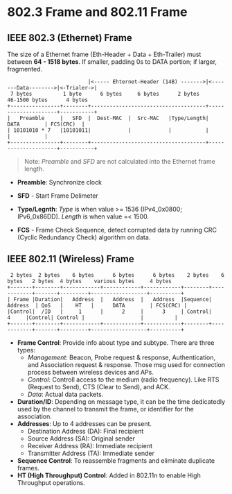 # 802.3 Frame and 802.11 Frame

## IEEE 802.3 (Ethernet) Frame
The size of a Ethernet frame (Eth-Header + Data + Eth-Trailer) must between **64 - 1518 bytes**. If smaller, padding 0s to DATA portion; if larger, fragmented.
```
                          |<----- Ehternet-Header (14B) ------->|<-------Data-------->|<-Trialer->|
 7 bytes          1 byte      6 bytes     6 bytes      2 bytes       46-1500 bytes      4 bytes
+----------------+--------+-------------------------------------+---------------------+-----------+
|   Preamble     |   SFD  |  Dest-MAC  |  Src-MAC   |Type/Length|         DATA        | FCS(CRC)  |
| 10101010 * 7   |10101011|            |            |           |                     |           |  
+----------------+--------+-------------------------------------+---------------------+-----------+
```
> Note: _Preamble_ and _SFD_ are not calculated into the Ethernet frame length.
- **Preamble**: Synchronize clock  

- **SFD** - Start Frame Delimeter  

- **Type/Legnth**: _Type_ is when value >= 1536 (IPv4_0x0800; IPv6_0x86DD). _Length_ is when value =< 1500.  

- **FCS** - Frame Check Sequence, detect corrupted data by running CRC (Cyclic Redundancy Check) algorithm on data.  


## IEEE 802.11 (Wireless) Frame

```
 2 bytes  2 bytes    6 bytes      6 bytes      6 bytes    2 bytes    6 bytes   2 bytes  4 bytes    various bytes     4 bytes
+-------+--------+------------+------------+------------+--------+------------+-------+---------+------------------+----------+
| Frame |Duration|   Address  |   Address  |   Address  |Sequence|   Address  | QoS   |    HT   |      DATA        | FCS(CRC) | 
|Control|  /ID   |     1      |      2     |      3     | Control|      4     |Control| Control |                  |          |
+-------+--------+------------+------------+------------+--------+------------+-------+---------+------------------+----------+
```
- **Frame Control**: Provide info about type and subtype. There are three types:
  - _Management_: Beacon, Probe request & response, Authentication, and Association request & response. Those msg used for connection process between wireless devices and APs.  
  - _Control_: Controll access to the medium (radio frequency). Like RTS (Request to Send), CTS (Clear to Send), and ACK.
  - _Data_: Actual data packets.
- **Duration/ID**: Depending on message type, it can be the time dedicatedly used by the channel to transmit the frame, or identifier for the association.
- **Addresses**: Up to 4 addresses can be present.  
  - Destination Address (DA): Final recipient
  - Source Address (SA): Original sender
  - Receiver Address (RA): Immediate recipient
  - Transmitter Address (TA): Immediate sender  
- **Sequence Control**: To reassemble fragments and eliminate duplicate frames.  
- **HT (High Throughput) Control**: Added in 802.11n to enable High Throughput operations.  
